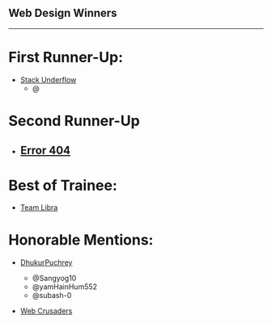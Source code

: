 ## Web Design Winners
<hr>

# First Runner-Up:
- [Stack Underflow](https://github.com/Sujan14728/fsuclient)
    - @

# Second Runner-Up
- [Error 404](https://github.com/jrTilak/FSU)
    -
# Best of Trainee:
- [Team Libra]() 

# Honorable Mentions:
- [DhukurPuchrey](https://github.com/Sangyog10/FSU-Website)
    - @Sangyog10
    - @yamHainHum552
    - @subash-0

- [Web Crusaders](https://github.com/Sur091/FSUWebsite.git)